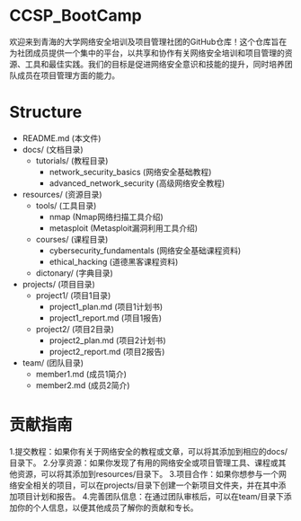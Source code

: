 # CCSP_BootCamp
欢迎来到青海的大学网络安全培训及项目管理社团的GitHub仓库！这个仓库旨在为社团成员提供一个集中的平台，以共享和协作有关网络安全培训和项目管理的资源、工具和最佳实践。我们的目标是促进网络安全意识和技能的提升，同时培养团队成员在项目管理方面的能力。

# Structure
- README.md (本文件)
- docs/ (文档目录)
  - tutorials/ (教程目录)
    - network_security_basics (网络安全基础教程)
    - advanced_network_security (高级网络安全教程)
- resources/ (资源目录)
  - tools/ (工具目录)
    - nmap (Nmap网络扫描工具介绍)
    - metasploit (Metasploit漏洞利用工具介绍)
  - courses/ (课程目录)
    - cybersecurity_fundamentals (网络安全基础课程资料)
    - ethical_hacking (道德黑客课程资料)
  - dictonary/ (字典目录)
- projects/ (项目目录)
  - project1/ (项目1目录)
    - project1_plan.md (项目1计划书)
    - project1_report.md (项目1报告)
  - project2/ (项目2目录)
    - project2_plan.md (项目2计划书)
    - project2_report.md (项目2报告)
- team/ (团队目录)
  - member1.md (成员1简介)
  - member2.md (成员2简介)

# 贡献指南
1.提交教程：如果你有关于网络安全的教程或文章，可以将其添加到相应的docs/目录下。
2.分享资源：如果你发现了有用的网络安全或项目管理工具、课程或其他资源，可以将其添加到resources/目录下。
3.项目合作：如果你想参与一个网络安全相关的项目，可以在projects/目录下创建一个新项目文件夹，并在其中添加项目计划和报告。
4.完善团队信息：在通过团队审核后，可以在team/目录下添加你的个人信息，以便其他成员了解你的贡献和专长。